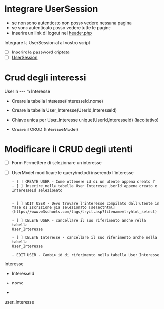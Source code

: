 # Integrare UserSession

- se non sono autenticato non posso vedere nessuna pagina
- se sono autenticato posso vedere tutte le pagine
- inserire un link di logout nel [header.php](src/view/header.php)



Integrare la UserSession al al vostro script

- [ ] Inserire la password criptata
- [ ] [UserSession](src/service/UserSession.php)

# Crud degli interessi

User n --- m Interesse

- Creare la tabella Interesse(InteresseId,nome)
- Creare la tabella User_Interesse(UserId,InteresseId)
- Chiave unica per User_Interesse unique(UserId,InteresseId) (facoltativo)

- Creare il CRUD (InteresseModel)

# Modificare il CRUD degli utenti 

- [ ] Form Permettere di selezionare un interesse
- [ ] UserModel modificare le query/metodi inserendo l'interesse
      
      - [ ] CREATE USER - Come ottenere id di un utente appena creato ?
      - [ ] Inserire nella tabella User_Interesse UserId appena creato e InteresseId selezionato

  
      - [ ] EDIT USER - Devo trovare l'interesse compilato dall'utente in fase di iscrizione già selezionato [selecthtml](https://www.w3schools.com/tags/tryit.asp?filename=tryhtml_select)

      - [ ] DELETE USER - cancellare il suo riferimento anche nella tabella
      User_Interesse

      - [ ] DELETE Interesse - cancellare il suo riferimento anche nella tabella
      User_Interesse

      - EDIT USER - Cambio id di riferimento nella tabella User_Interesse

      
       



Interesse
  - InteresseId
  - nome

- 

user_interesse



#